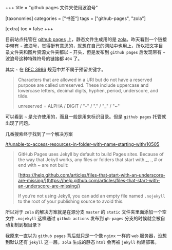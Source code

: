 +++
title = "github pages 文件夹使用波浪号"

[taxonomies]
categories = ["书签"]
tags = ["github-pages", "zola"]

[extra]
toc = false
+++

目前站点托管在 [github pages](https://docs.github.com/en/github/working-with-github-pages) 上，静态文件生成用的是 [zola](https://github.com/getzola/zola)。昨天看到一个链接中带有 `~` 波浪号，觉得挺有意思的，就想在自己的网站中也用上，所以把文字目录文件夹和图片资源文件夹都以 `~` 开头，但是发布到 `github pages` 后发现带有 `~` 波浪号这种特殊符号的链接都 `404` 了。

<!-- more -->

其实 `~` 在 [RFC 3986](https://tools.ietf.org/html/rfc3986#section-2.2) 规范中并不属于预留关键字。
> Characters that are allowed in a URI but do not have a reserved
> purpose are called unreserved.  These include uppercase and lowercase
> letters, decimal digits, hyphen, period, underscore, and tilde.
> 
> unreserved  = ALPHA / DIGIT / "-" / "." / "_" / "~"

可以看到 `~` 是允许使用的，而且一般是用来标识目录。但是 `github pages` 托管就出现了问题。

几番搜索终于找到了一个解决方案

[/t/unable-to-access-resources-in-folder-with-name-starting-with/10505](https://github.community/t/unable-to-access-resources-in-folder-with-name-starting-with/10505)

> GitHub Pages uses Jekyll by default to build Pages sites. Because of the way that Jekyll works, any files or folders that start with _, ., # or end with ~ are not built:
>
> [https://help.github.com/articles/files-that-start-with-an-underscore-are-missing/](https://help.github.com/articles/files-that-start-with-an-underscore-are-missing/)
>
> If you’re not using Jekyll, you can add an empty file named `.nojekyll` to the root of your publishing source to avoid this.

所以对于 `zola` 的解决方案就是在源分支 `master` 的 `static` 文件夹里面添加一个空文件 `.nojekyll`
这样通过 `github actions` 发布到 `gh-pages` 分支的时候就会被自动复制到根目录下

我原来一直以为 `github pages` 背后就只是一个像 `nginx` 一样的 `web` 服务器，没想到默认还有 `jekyll` 这一层。`zola` 生成的静态 `html` 会再被 `jekyll` 构建部署。